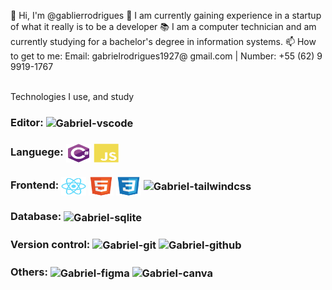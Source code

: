 👋 Hi, I'm @gablierrodrigues
🌱 I am currently gaining experience in a startup of what it really is to be a developer
📚 I am a computer technician and am currently studying for a bachelor's degree in information systems.
📫 How to get to me: Email: gabrielrodrigues1927@ gmail.com | Number: +55 (62) 9 9919-1767

<br>
 Technologies I use, and study
<br>



### Editor:   <img align="center" alt="Gabriel-vscode" height="30" width="40" src="https://cdn.jsdelivr.net/gh/devicons/devicon/icons/vscode/vscode-original.svg" />    
### Languege: <img align="center" alt="Gabriel-csharp" height="30" width="40" src="https://raw.githubusercontent.com/devicons/devicon/master/icons/csharp/csharp-original.svg"> <img align="center" alt="Gabriel-javascript" height="30" width="40" src="https://raw.githubusercontent.com/devicons/devicon/master/icons/javascript/javascript-plain.svg"> 
### Frontend:        <img align="center" alt="Gabriel-react" height="30" width="40" src="https://raw.githubusercontent.com/devicons/devicon/master/icons/react/react-original.svg"> <img align="center" alt="Gabriel-html5" height="30" width="40" src="https://raw.githubusercontent.com/devicons/devicon/master/icons/html5/html5-original.svg"> <img align="center" alt="Gabriel-css3" height="30" width="40" src="https://raw.githubusercontent.com/devicons/devicon/master/icons/css3/css3-original.svg"> <img align="center" alt="Gabriel-tailwindcss" height="30" width="40" src="https://cdn.jsdelivr.net/gh/devicons/devicon/icons/tailwindcss/tailwindcss-plain.svg">  
### Database:        <img align="center" alt="Gabriel-sqlite" height="30" width="40" src="https://cdn.jsdelivr.net/gh/devicons/devicon/icons/sqlite/sqlite-original.svg"/> 
### Version control: <img align="center" alt="Gabriel-git" height="30" width="40" src="https://cdn.jsdelivr.net/gh/devicons/devicon/icons/git/git-original.svg" /> <img align="center" alt="Gabriel-github" height="30" width="40" src="https://cdn.jsdelivr.net/gh/devicons/devicon/icons/github/github-original.svg" /> 
### Others: <img align="center" alt="Gabriel-figma" height="30" width="40" src="https://cdn.jsdelivr.net/gh/devicons/devicon/icons/figma/figma-original.svg" /> <img align="center" alt="Gabriel-canva" height="30" width="40" src="https://cdn.jsdelivr.net/gh/devicons/devicon/icons/canva/canva-original.svg" />



  

